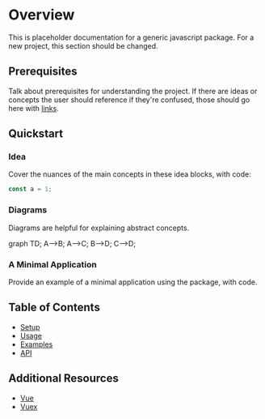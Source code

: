 # Overview

This is placeholder documentation for a generic javascript package. For a new project, this section should be changed.


## Prerequisites

Talk about prerequisites for understanding the project. If there are ideas or concepts the user should reference if they're confused, those should go here with [links](https://en.wikipedia.org/wiki/ECMAScript).


## Quickstart

### Idea

Cover the nuances of the main concepts in these idea blocks, with code:

```javascript
const a = 1;
```

### Diagrams

Diagrams are helpful for explaining abstract concepts.

<mermaid>
graph TD;
    A-->B;
    A-->C;
    B-->D;
    C-->D;
</mermaid>

### A Minimal Application

Provide an example of a minimal application using the package, with code.


## Table of Contents

- [Setup](/guide/setup/README.md)
- [Usage](/guide/usage/README.md)
- [Examples](/guide/examples/README.md)
- [API](/api/README.md)


## Additional Resources

- [Vue](https://vuejs.org)
- [Vuex](https://vuex.vuejs.org)
